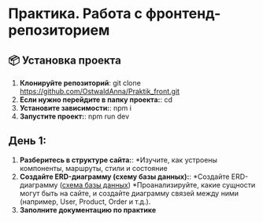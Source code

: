 # Практика. Работа с фронтенд-репозиторием

## 📦 Установка проекта

1. **Клонируйте репозиторий**:
   git clone <https://github.com/OstwaldAnna/Praktik_front.git>
2. **Eсли нужно перейдите в папку проекта:**:
   cd <client>
3. **Установите зависимости:**:
   npm i
4. **Запустите проект:**:
   npm run dev

## День 1:
1. **Разберитесь в структуре сайта:**:
*Изучите, как устроены компоненты, маршруты, стили и состояние
2. **Создайте ERD-диаграмму (схему базы данных):**:
*Создайте ERD-диаграмму ([схема базы данных](https://erdlab.io/#home))
*Проанализируйте, какие сущности могут быть на сайте, и создайте диаграмму связей между ними (например, User, Product, Order и т.д.).
3. **Заполните документацию по практике**
